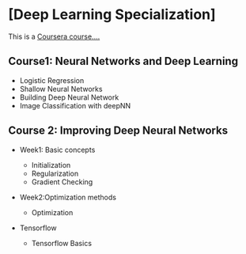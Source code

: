 # [Deep Learning Specialization]
This is a [Coursera course](https://www.coursera.org/specializations/deep-learning)[.](https://github.com/jiadaizhao/Advanced-Machine-Learning-Specialization)[.](https://github.com/Kulbear/deep-learning-coursera)[.](https://github.com/HeroKillerEver/coursera-deep-learning)[.](https://github.com/HeroKillerEver/coursera-deep-learning)

## Course1: Neural Networks and Deep Learning
* Logistic Regression
* Shallow Neural Networks 
* Building Deep Neural Network
* Image Classification with deepNN

## Course 2: Improving Deep Neural Networks
* Week1: Basic concepts
    * Initialization
    * Regularization
    * Gradient Checking

* Week2:Optimization methods
    * Optimization

* Tensorflow 
    * Tensorflow Basics


